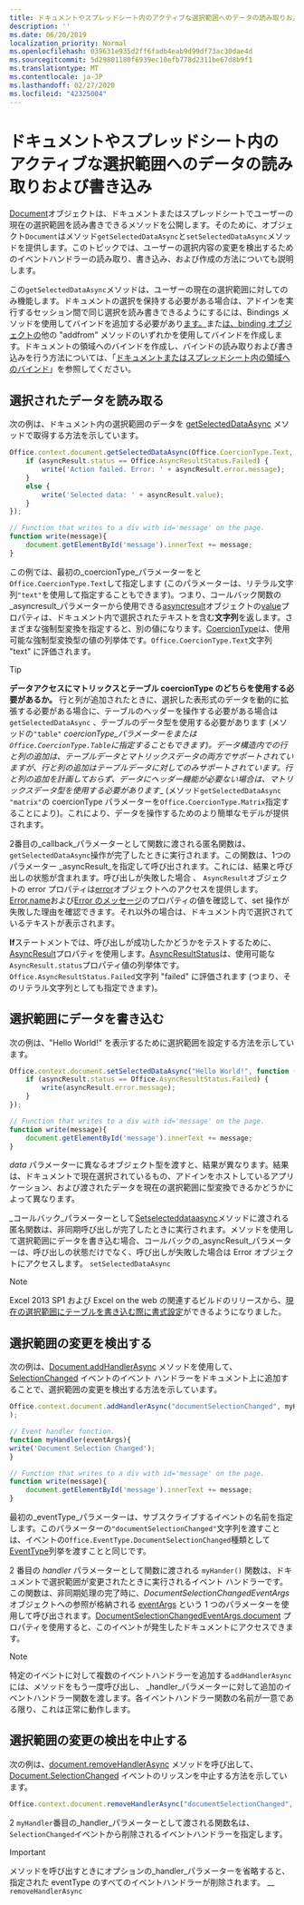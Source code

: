 ```yaml
---
title: ドキュメントやスプレッドシート内のアクティブな選択範囲へのデータの読み取りおよび書き込み
description: ''
ms.date: 06/20/2019
localization_priority: Normal
ms.openlocfilehash: 039631e935d2ff6fadb4eab9d99df73ac30dae4d
ms.sourcegitcommit: 5d29801180f6939ec10efb778d2311be67d8b9f1
ms.translationtype: MT
ms.contentlocale: ja-JP
ms.lasthandoff: 02/27/2020
ms.locfileid: "42325004"
---
```

# <a name="read-and-write-data-to-the-active-selection-in-a-document-or-spreadsheet"></a>ドキュメントやスプレッドシート内のアクティブな選択範囲へのデータの読み取りおよび書き込み

[Document](/javascript/api/office/office.document)オブジェクトは、ドキュメントまたはスプレッドシートでユーザーの現在の選択範囲を読み書きできるメソッドを公開します。そのために、オブジェクト`Document`はメソッド`getSelectedDataAsync`と`setSelectedDataAsync`メソッドを提供します。このトピックでは、ユーザーの選択内容の変更を検出するためのイベントハンドラーの読み取り、書き込み、および作成の方法についても説明します。

この`getSelectedDataAsync`メソッドは、ユーザーの現在の選択範囲に対してのみ機能します。ドキュメントの選択を保持する必要がある場合は、アドインを実行するセッション間で同じ選択を読み書きできるようにするには、Bindings メソッドを使用してバインドを追加する必要があり[ます。](/javascript/api/office/office.bindings#addfromselectionasync-bindingtype--options--callback-)また[は、binding オブジェクトの](/javascript/api/office/office.bindings)他の "addfrom" メソッドのいずれかを使用してバインドを作成します。ドキュメントの領域へのバインドを作成し、バインドの読み取りおよび書き込みを行う方法については、「[ドキュメントまたはスプレッドシート内の領域へのバインド](bind-to-regions-in-a-document-or-spreadsheet.md)」を参照してください。


## <a name="read-selected-data"></a>選択されたデータを読み取る


次の例は、ドキュメント内の選択範囲のデータを [getSelectedDataAsync](/javascript/api/office/office.document#getselecteddataasync-coerciontype--options--callback-) メソッドで取得する方法を示しています。


```js
Office.context.document.getSelectedDataAsync(Office.CoercionType.Text, function (asyncResult) {
    if (asyncResult.status == Office.AsyncResultStatus.Failed) {
        write('Action failed. Error: ' + asyncResult.error.message);
    }
    else {
        write('Selected data: ' + asyncResult.value);
    }
});

// Function that writes to a div with id='message' on the page.
function write(message){
    document.getElementById('message').innerText += message; 
}
```

この例では、最初の_coercionType_パラメーターをと`Office.CoercionType.Text`して指定します (このパラメーターは、リテラル文字列`"text"`を使用して指定することもできます)。つまり、コールバック関数の_asyncresult_パラメーターから使用できる[asyncresult](/javascript/api/office/office.asyncresult)オブジェクトの[value](/javascript/api/office/office.asyncresult#status)プロパティは、ドキュメント内で選択されたテキストを含む**文字列**を返します。さまざまな強制型変換を指定すると、別の値になります。[CoercionType](/javascript/api/office/office.coerciontype)は、使用可能な強制型変換型の値の列挙体です。`Office.CoercionType.Text`文字列 "text" に評価されます。


> [!TIP]
> **データアクセスにマトリックスとテーブル coercionType のどちらを使用する必要があるか。** 行と列が追加されたときに、選択した表形式のデータを動的に拡張する必要がある場合に、テーブルのヘッダーを操作する必要がある場合は`getSelectedDataAsync` 、テーブルのデータ型を使用する必要があります (メソッドの`"table"` _coercionType_パラメーターをまたは`Office.CoercionType.Table`に指定することもできます)。データ構造内での行と列の追加は、テーブルデータとマトリックスデータの両方でサポートされていますが、行と列の追加はテーブルデータに対してのみサポートされています。行と列の追加を計画しておらず、データにヘッダー機能が必要ない場合は、マトリックスデータ型を使用する必要があります__ (メソッド`getSelectedDataAsync` `"matrix"`の coercionType パラメーターを`Office.CoercionType.Matrix`指定することにより)。これにより、データを操作するためのより簡単なモデルが提供されます。

2番目の_callback_パラメーターとして関数に渡される匿名関数は、 `getSelectedDataAsync`操作が完了したときに実行されます。この関数は、1つのパラメーター _asyncResult_を指定して呼び出されます。これには、結果と呼び出しの状態が含まれます。呼び出しが失敗した場合[](/javascript/api/office/office.asyncresult#asynccontext) 、 `AsyncResult`オブジェクトの error プロパティは[error](/javascript/api/office/office.error)オブジェクトへのアクセスを提供します。[Error.name](/javascript/api/office/office.error#name)および[Error のメッセージ](/javascript/api/office/office.error#message)のプロパティの値を確認して、set 操作が失敗した理由を確認できます。それ以外の場合は、ドキュメント内で選択されているテキストが表示されます。

**If**ステートメントでは、呼び出しが成功したかどうかをテストするために、 [AsyncResult](/javascript/api/office/office.asyncresult#error)プロパティを使用します。[AsyncResultStatus](/javascript/api/office/office.asyncresult#status)は、使用可能な`AsyncResult.status`プロパティ値の列挙体です。`Office.AsyncResultStatus.Failed`文字列 "failed" に評価されます (つまり、そのリテラル文字列としても指定できます)。


## <a name="write-data-to-the-selection"></a>選択範囲にデータを書き込む


次の例は、"Hello World!" を表示するために選択範囲を設定する方法を示しています。


```js
Office.context.document.setSelectedDataAsync("Hello World!", function (asyncResult) {
    if (asyncResult.status == Office.AsyncResultStatus.Failed) {
        write(asyncResult.error.message);
    }
});

// Function that writes to a div with id='message' on the page.
function write(message){
    document.getElementById('message').innerText += message;
}
```

_data_ パラメーターに異なるオブジェクト型を渡すと、結果が異なります。結果は、ドキュメントで現在選択されているもの、アドインをホストしているアプリケーション、および渡されたデータを現在の選択範囲に型変換できるかどうかによって異なります。

_コールバック_パラメーターとして[Setselecteddataasync](/javascript/api/office/office.document#setselecteddataasync-data--options--callback-)メソッドに渡される匿名関数は、非同期呼び出しが完了したときに実行されます。メソッドを使用して選択範囲にデータを書き込む場合、コールバックの_asyncResult_パラメーターは、呼び出しの状態だけでなく、呼び出しが失敗した場合は Error オブジェクトにアクセスします。 [](/javascript/api/office/office.error) `setSelectedDataAsync`

> [!NOTE]
> Excel 2013 SP1 および Excel on the web の関連するビルドのリリースから、[現在の選択範囲にテーブルを書き込む際に書式設定](../excel/excel-add-ins-tables.md)ができるようになりました。


## <a name="detect-changes-in-the-selection"></a>選択範囲の変更を検出する


次の例は、[Document.addHandlerAsync](/javascript/api/office/office.document#addhandlerasync-eventtype--handler--options--callback-) メソッドを使用して、[SelectionChanged](/javascript/api/office/office.documentselectionchangedeventargs) イベントのイベント ハンドラーをドキュメント上に追加することで、選択範囲の変更を検出する方法を示しています。


```js
Office.context.document.addHandlerAsync("documentSelectionChanged", myHandler, function(result){}
);

// Event handler function.
function myHandler(eventArgs){
write('Document Selection Changed');
}

// Function that writes to a div with id='message' on the page.
function write(message){
    document.getElementById('message').innerText += message;
}
```

最初の_eventType_パラメーターは、サブスクライブするイベントの名前を指定します。このパラメーターの`"documentSelectionChanged"`文字列を渡すことは、イベントの`Office.EventType.DocumentSelectionChanged`種類として[EventType](/javascript/api/office/office.eventtype)列挙を渡すことと同じです。

2 番目の _handler_ パラメーターとして関数に渡される `myHander()` 関数は、ドキュメントで選択範囲が変更されたときに実行されるイベント ハンドラーです。この関数は、非同期処理の完了時に、_DocumentSelectionChangedEventArgs_ オブジェクトへの参照が格納される [eventArgs](/javascript/api/office/office.documentselectionchangedeventargs) という 1 つのパラメーターを使用して呼び出されます。[DocumentSelectionChangedEventArgs.document](/javascript/api/office/office.documentselectionchangedeventargs#document) プロパティを使用すると、このイベントが発生したドキュメントにアクセスできます。


> [!NOTE]
> 特定のイベントに対して複数のイベントハンドラーを追加する`addHandlerAsync`には、メソッドをもう一度呼び出し、 _handler_パラメーターに対して追加のイベントハンドラー関数を渡します。各イベントハンドラー関数の名前が一意である限り、これは正常に動作します。


## <a name="stop-detecting-changes-in-the-selection"></a>選択範囲の変更の検出を中止する


次の例は、[document.removeHandlerAsync](/javascript/api/office/office.documentselectionchangedeventargs) メソッドを呼び出して、[Document.SelectionChanged](/javascript/api/office/office.document#removehandlerasync-eventtype--options--callback-) イベントのリッスンを中止する方法を示しています。


```js
Office.context.document.removeHandlerAsync("documentSelectionChanged", {handler:myHandler}, function(result){});
```

2 `myHandler`番目の_handler_パラメーターとして渡される関数名は、 `SelectionChanged`イベントから削除されるイベントハンドラーを指定します。


> [!IMPORTANT]
> メソッドを呼び出すときにオプションの_handler_パラメーターを省略すると、指定された eventType のすべてのイベントハンドラーが削除されます。 __ `removeHandlerAsync`
